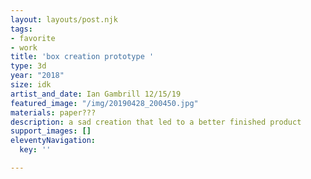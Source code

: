 ```yaml
---
layout: layouts/post.njk
tags:
- favorite
- work
title: 'box creation prototype '
type: 3d
year: "2018"
size: idk
artist_and_date: Ian Gambrill 12/15/19
featured_image: "/img/20190428_200450.jpg"
materials: paper???
description: a sad creation that led to a better finished product
support_images: []
eleventyNavigation:
  key: ''

---
```

